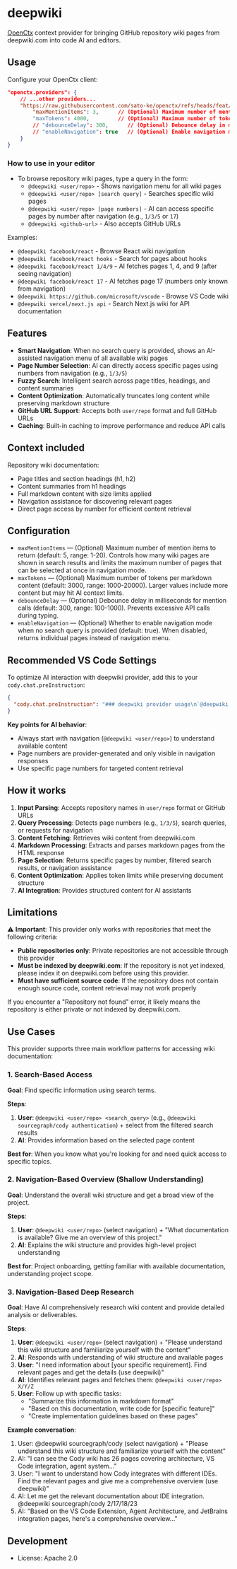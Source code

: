 # deepwiki

[OpenCtx](https://openctx.org) context provider for bringing GitHub repository wiki pages from deepwiki.com into code AI and editors.

## Usage

Configure your OpenCtx client:

```json
"openctx.providers": {
    // ...other providers...
    "https://raw.githubusercontent.com/sato-ke/openctx/refs/heads/feat/deepwiki/provider/deepwiki/dist/bundle.js": {
        "maxMentionItems": 3,      // (Optional) Maximum number of mentions to return (default: 5, max: 20)
        "maxTokens": 4000,         // (Optional) Maximum number of tokens per content (default: 3000, max: 20000)
        // "debounceDelay": 300,      // (Optional) Debounce delay in ms (default: 300, range: 100-1000)
        // "enableNavigation": true   // (Optional) Enable navigation mode (default: true)
    }
}
```

### How to use in your editor

- To browse repository wiki pages, type a query in the form:
  - `@deepwiki <user/repo>` - Shows navigation menu for all wiki pages
  - `@deepwiki <user/repo> [search query]` - Searches specific wiki pages
  - `@deepwiki <user/repo> [page numbers]` - AI can access specific pages by number after navigation (e.g., `1/3/5` or `17`)
  - `@deepwiki <github-url>` - Also accepts GitHub URLs

Examples:
- `@deepwiki facebook/react` - Browse React wiki navigation
- `@deepwiki facebook/react hooks` - Search for pages about hooks
- `@deepwiki facebook/react 1/4/9` - AI fetches pages 1, 4, and 9 (after seeing navigation)
- `@deepwiki facebook/react 17` - AI fetches page 17 (numbers only known from navigation)
- `@deepwiki https://github.com/microsoft/vscode` - Browse VS Code wiki
- `@deepwiki vercel/next.js api` - Search Next.js wiki for API documentation

## Features

- **Smart Navigation**: When no search query is provided, shows an AI-assisted navigation menu of all available wiki pages
- **Page Number Selection**: AI can directly access specific pages using numbers from navigation (e.g., `1/3/5`)
- **Fuzzy Search**: Intelligent search across page titles, headings, and content summaries
- **Content Optimization**: Automatically truncates long content while preserving markdown structure
- **GitHub URL Support**: Accepts both `user/repo` format and full GitHub URLs
- **Caching**: Built-in caching to improve performance and reduce API calls

## Context included

Repository wiki documentation:
- Page titles and section headings (h1, h2)
- Content summaries from h1 headings
- Full markdown content with size limits applied
- Navigation assistance for discovering relevant pages
- Direct page access by number for efficient content retrieval

## Configuration

- `maxMentionItems` — (Optional) Maximum number of mention items to return (default: 5, range: 1-20). Controls how many wiki pages are shown in search results and limits the maximum number of pages that can be selected at once in navigation mode.
- `maxTokens` — (Optional) Maximum number of tokens per markdown content (default: 3000, range: 1000-20000). Larger values include more content but may hit AI context limits.
- `debounceDelay` — (Optional) Debounce delay in milliseconds for mention calls (default: 300, range: 100-1000). Prevents excessive API calls during typing.
- `enableNavigation` — (Optional) Whether to enable navigation mode when no search query is provided (default: true). When disabled, returns individual pages instead of navigation menu.

## Recommended VS Code Settings

To optimize AI interaction with deepwiki provider, add this to your `cody.chat.preInstruction`:

```json
{
  "cody.chat.preInstruction": "### deepwiki provider usage\n`@deepwiki <user/repo>` - Get wiki navigation to see available pages and their numbers\n`@deepwiki <user/repo> [page numbers]` - Get specific pages using numbers from navigation (e.g., 1/3/5)\n\n#### Important notes:\n- Page numbers are only available after seeing navigation first\n- For deep research: (1) get navigation, (2) identify relevant pages, (3) fetch specific pages by number"
}
```

**Key points for AI behavior**:
- Always start with navigation (`@deepwiki <user/repo>`) to understand available content
- Page numbers are provider-generated and only visible in navigation responses
- Use specific page numbers for targeted content retrieval

## How it works

1. **Input Parsing**: Accepts repository names in `user/repo` format or GitHub URLs
2. **Query Processing**: Detects page numbers (e.g., `1/3/5`), search queries, or requests for navigation
3. **Content Fetching**: Retrieves wiki content from deepwiki.com
4. **Markdown Processing**: Extracts and parses markdown pages from the HTML response
5. **Page Selection**: Returns specific pages by number, filtered search results, or navigation assistance
6. **Content Optimization**: Applies token limits while preserving document structure
7. **AI Integration**: Provides structured content for AI assistants

## Limitations

⚠️ **Important**: This provider only works with repositories that meet the following criteria:

- **Public repositories only**: Private repositories are not accessible through this provider
- **Must be indexed by deepwiki.com**: If the repository is not yet indexed, please index it on deepwiki.com before using this provider.
- **Must have sufficient source code**: If the repository does not contain enough source code, content retrieval may not work properly

If you encounter a "Repository not found" error, it likely means the repository is either private or not indexed by deepwiki.com.

## Use Cases

This provider supports three main workflow patterns for accessing wiki documentation:

### 1. Search-Based Access
**Goal**: Find specific information using search terms.

**Steps**:
1. **User**: `@deepwiki <user/repo> <search_query>` (e.g., `@deepwiki sourcegraph/cody authentication`) + select from the filtered search results
2. **AI**: Provides information based on the selected page content

**Best for**: When you know what you're looking for and need quick access to specific topics.

### 2. Navigation-Based Overview (Shallow Understanding)
**Goal**: Understand the overall wiki structure and get a broad view of the project.

**Steps**:
1. **User**: `@deepwiki <user/repo>` (select navigation) + "What documentation is available? Give me an overview of this project."
2. **AI**: Explains the wiki structure and provides high-level project understanding

**Best for**: Project onboarding, getting familiar with available documentation, understanding project scope.

### 3. Navigation-Based Deep Research
**Goal**: Have AI comprehensively research wiki content and provide detailed analysis or deliverables.

**Steps**:
1. **User**: `@deepwiki <user/repo>` (select navigation) + "Please understand this wiki structure and familiarize yourself with the content"
2. **AI**: Responds with understanding of wiki structure and available pages
3. **User**: "I need information about [your specific requirement]. Find relevant pages and get the details (use deepwiki)"
4. **AI**: Identifies relevant pages and fetches them: `@deepwiki <user/repo> X/Y/Z`
5. **User**: Follow up with specific tasks:
   - "Summarize this information in markdown format"
   - "Based on this documentation, write code for [specific feature]"
   - "Create implementation guidelines based on these pages"

**Example conversation**:
1. User: @deepwiki sourcegraph/cody (select navigation) + "Please understand this wiki structure and familiarize yourself with the content"
2. AI: "I can see the Cody wiki has 26 pages covering architecture, VS Code integration, agent system..."
3. User: "I want to understand how Cody integrates with different IDEs. Find the relevant pages and give me a comprehensive overview (use deepwiki)"
4. AI: Let me get the relevant documentation about IDE integration.
  @deepwiki sourcegraph/cody 2/17/18/23
5. AI: "Based on the VS Code Extension, Agent Architecture, and JetBrains integration pages, here's a comprehensive overview..."

## Development
- License: Apache 2.0
